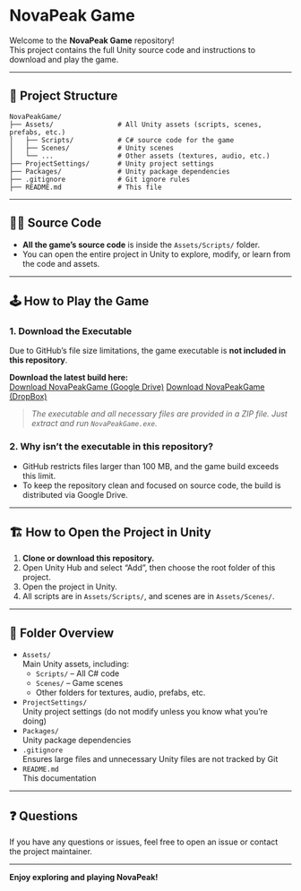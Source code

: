 

# NovaPeak Game

Welcome to the **NovaPeak Game** repository!  
This project contains the full Unity source code and instructions to download and play the game.

---

## 📁 Project Structure

```
NovaPeakGame/
├── Assets/                # All Unity assets (scripts, scenes, prefabs, etc.)
│   ├── Scripts/           # C# source code for the game
│   ├── Scenes/            # Unity scenes
│   └── ...                # Other assets (textures, audio, etc.)
├── ProjectSettings/       # Unity project settings
├── Packages/              # Unity package dependencies
├── .gitignore             # Git ignore rules
├── README.md              # This file
```

---

## 🧑‍💻 Source Code

- **All the game’s source code** is inside the `Assets/Scripts/` folder.
- You can open the entire project in Unity to explore, modify, or learn from the code and assets.

---

## 🕹️ How to Play the Game

### 1. **Download the Executable**

Due to GitHub’s file size limitations, the game executable is **not included in this repository**.

**Download the latest build here:**  
[Download NovaPeakGame (Google Drive)](https://drive.google.com/drive/folders/1GPkvVksrhhUvw9oIekEiM9tFdVMkJUkr?usp=sharing)
[Download NovaPeakGame (DropBox)](https://www.dropbox.com/scl/fi/k7m8roxid7831x4gyquwr/NovaPeakGame.zip?rlkey=iixdwm5674isjwwt7j6eky87u&st=axo442zq&dl=0)


> _The executable and all necessary files are provided in a ZIP file. Just extract and run `NovaPeakGame.exe`._

### 2. **Why isn’t the executable in this repository?**

- GitHub restricts files larger than 100 MB, and the game build exceeds this limit.
- To keep the repository clean and focused on source code, the build is distributed via Google Drive.

---

## 🏗️ How to Open the Project in Unity

1. **Clone or download this repository.**
2. Open Unity Hub and select “Add”, then choose the root folder of this project.
3. Open the project in Unity.
4. All scripts are in `Assets/Scripts/`, and scenes are in `Assets/Scenes/`.

---

## 📂 Folder Overview

- `Assets/`  
  Main Unity assets, including:
  - `Scripts/` – All C# code
  - `Scenes/` – Game scenes
  - Other folders for textures, audio, prefabs, etc.
- `ProjectSettings/`  
  Unity project settings (do not modify unless you know what you’re doing)
- `Packages/`  
  Unity package dependencies
- `.gitignore`  
  Ensures large files and unnecessary Unity files are not tracked by Git
- `README.md`  
  This documentation

---

## ❓ Questions

If you have any questions or issues, feel free to open an issue or contact the project maintainer.

---

**Enjoy exploring and playing NovaPeak!**


